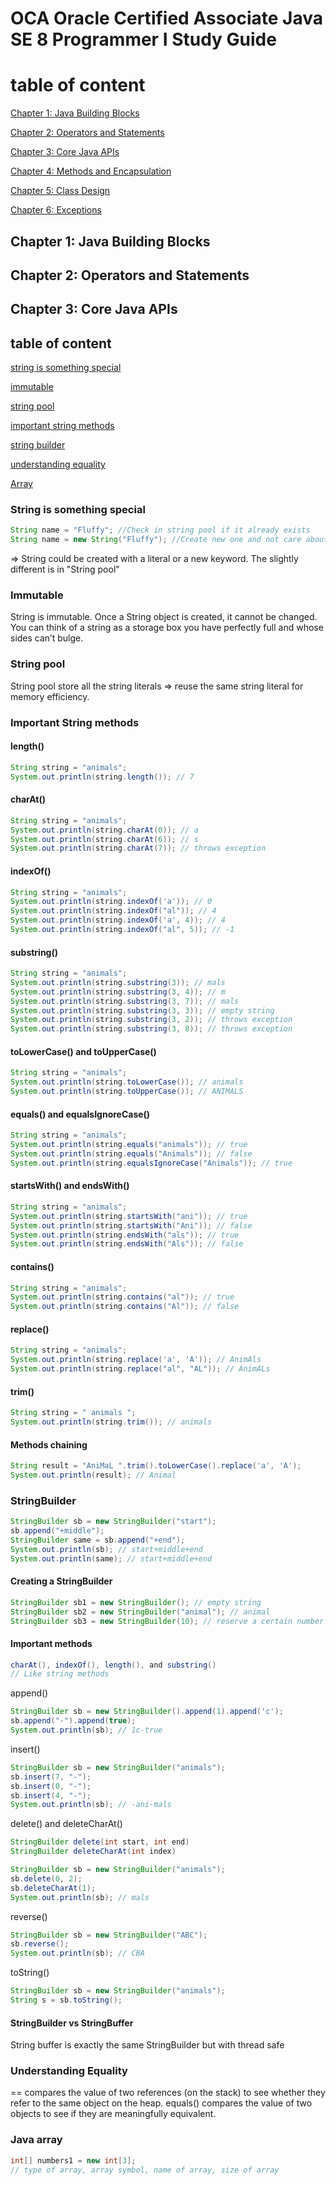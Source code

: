 # OCA Oracle Certified Associate Java SE 8 Programmer I Study Guide

# table of content

[Chapter 1: Java Building Blocks](#chapter-1-java-building-blocks)

[Chapter 2: Operators and Statements](#chapter-2-operators-and-statements)

[Chapter 3: Core Java APIs](#chapter-3-core-java-apis)

[Chapter 4: Methods and Encapsulation](#chapter-4-methods-and-encapsulation)

[Chapter 5: Class Design](#chapter-5-class-design)

[Chapter 6: Exceptions](#chapter-6-exceptions)

## Chapter 1: Java Building Blocks

## Chapter 2: Operators and Statements

## Chapter 3: Core Java APIs

## table of content

[string is something special](#string-is-something-special)

[immutable](#immutable)

[string pool](#string-pool)

[important string methods](#important-string-methods)

[string builder](#stringbuilder)

[understanding equality](#understanding-equality)

[Array](#java-array)

### String is something special

```java
String name = "Fluffy"; //Check in string pool if it already exists
String name = new String("Fluffy"); //Create new one and not care about string pool
```

=> String could be created with a literal or a new keyword. The slightly different is in "String pool"

### Immutable

String is immutable. Once a String object is created, it cannot be changed. You can think of a string as a storage box you have perfectly full and whose sides can’t
bulge.

### String pool

String pool store all the string literals => reuse the same string literal for memory efficiency.

### Important String methods

#### length()

```java
String string = "animals";
System.out.println(string.length()); // 7
```

#### charAt()

```java
String string = "animals";
System.out.println(string.charAt(0)); // a
System.out.println(string.charAt(6)); // s
System.out.println(string.charAt(7)); // throws exception
```

#### indexOf()

```java
String string = "animals";
System.out.println(string.indexOf('a')); // 0
System.out.println(string.indexOf("al")); // 4
System.out.println(string.indexOf('a', 4)); // 4
System.out.println(string.indexOf("al", 5)); // -1
```

#### substring()

```java
String string = "animals";
System.out.println(string.substring(3)); // mals
System.out.println(string.substring(3, 4)); // m
System.out.println(string.substring(3, 7)); // mals
System.out.println(string.substring(3, 3)); // empty string
System.out.println(string.substring(3, 2)); // throws exception
System.out.println(string.substring(3, 8)); // throws exception
```

#### toLowerCase() and toUpperCase()

```java
String string = "animals";
System.out.println(string.toLowerCase()); // animals
System.out.println(string.toUpperCase()); // ANIMALS
```

#### equals() and equalsIgnoreCase()

```java
String string = "animals";
System.out.println(string.equals("animals")); // true
System.out.println(string.equals("Animals")); // false
System.out.println(string.equalsIgnoreCase("Animals")); // true
```

#### startsWith() and endsWith()

```java
String string = "animals";
System.out.println(string.startsWith("ani")); // true
System.out.println(string.startsWith("Ani")); // false
System.out.println(string.endsWith("als")); // true
System.out.println(string.endsWith("Als")); // false
```

#### contains()

```java
String string = "animals";
System.out.println(string.contains("al")); // true
System.out.println(string.contains("Al")); // false
```

#### replace()

```java
String string = "animals";
System.out.println(string.replace('a', 'A')); // AnimAls
System.out.println(string.replace("al", "AL")); // AnimALs
```

#### trim()

```java
String string = " animals ";
System.out.println(string.trim()); // animals
```

#### Methods chaining

```java
String result = "AniMaL ".trim().toLowerCase().replace('a', 'A');
System.out.println(result); // Animal
```

### StringBuilder

```java
StringBuilder sb = new StringBuilder("start");
sb.append("+middle");
StringBuilder same = sb.append("+end");
System.out.println(sb); // start+middle+end
System.out.println(same); // start+middle+end
```

#### Creating a StringBuilder

```java
StringBuilder sb1 = new StringBuilder(); // empty string
StringBuilder sb2 = new StringBuilder("animal"); // animal
StringBuilder sb3 = new StringBuilder(10); // reserve a certain number of slots
```

#### Important methods

```java
charAt(), indexOf(), length(), and substring()
// Like string methods
```

append()

```java
StringBuilder sb = new StringBuilder().append(1).append('c');
sb.append("-").append(true);
System.out.println(sb); // 1c-true
```

insert()

```java
StringBuilder sb = new StringBuilder("animals");
sb.insert(7, "-");
sb.insert(0, "-");
sb.insert(4, "-");
System.out.println(sb); // -ani-mals
```

delete() and deleteCharAt()

```java
StringBuilder delete(int start, int end)
StringBuilder deleteCharAt(int index)

StringBuilder sb = new StringBuilder("animals");
sb.delete(0, 2);
sb.deleteCharAt(1);
System.out.println(sb); // mals
```

reverse()

```java
StringBuilder sb = new StringBuilder("ABC");
sb.reverse();
System.out.println(sb); // CBA
```

toString()

```java
StringBuilder sb = new StringBuilder("animals");
String s = sb.toString();
```

#### StringBuilder vs StringBuffer

String buffer is exactly the same StringBuilder but with thread safe

### Understanding Equality

== compares the value of two references (on the stack) to see whether they refer to the same object on the heap.
equals() compares the value of two objects to see if they are meaningfully equivalent.

### Java array

```java
int[] numbers1 = new int[3];
// type of array, array symbol, name of array, size of array
```
